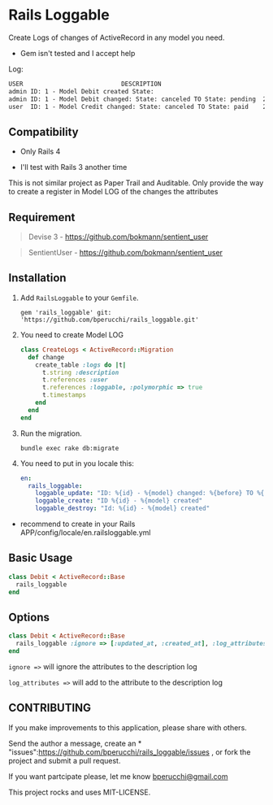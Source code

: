 Rails Loggable
==============

Create Logs of changes of ActiveRecord in any model you need.

* Gem isn't tested and I accept help

Log:

```HTML
USER                           DESCRIPTION                                        DATE
admin ID: 1 - Model Debit created State:                               2013-11-20 20:09:41 UTC
admin ID: 1 - Model Debit changed: State: canceled TO State: pending  2013-11-20 20:09:41 UTC
user  ID: 1 - Model Credit changed: State: canceled TO State: paid    2013-11-20 20:09:41 UTC
```

## Compatibility
* Only Rails 4

* I'll test with Rails 3 another time

This is not similar project as Paper Trail and Auditable. Only provide the way to create a register in Model LOG of the changes the attributes

## Requirement 

  > Devise 3 - https://github.com/bokmann/sentient_user
  
  > SentientUser - https://github.com/bokmann/sentient_user

## Installation 

1. Add `RailsLoggable` to your `Gemfile`.

    `gem 'rails_loggable' git: 'https://github.com/bperucchi/rails_loggable.git'`

2. You need to create Model LOG

    ```ruby 
    class CreateLogs < ActiveRecord::Migration
      def change
        create_table :logs do |t|
          t.string :description
          t.references :user
          t.references :loggable, :polymorphic => true
          t.timestamps
        end
      end
    end
    ```

3. Run the migration.

    `bundle exec rake db:migrate`

4. You need to put in you locale this:
    ```YAML
    en:
      rails_loggable:
        loggable_update: "ID: %{id} - %{model} changed: %{before} TO %{after}"
        loggable_create: "ID %{id} - %{model} created" 
        loggable_destroy: "Id: %{id} - %{model} created" 

* recommend to create in your Rails APP/config/locale/en.railsloggable.yml

## Basic Usage

```ruby
class Debit < ActiveRecord::Base
  rails_loggable
end
```

## Options
```ruby
class Debit < ActiveRecord::Base
  rails_loggable :ignore => [:updated_at, :created_at], :log_attributes => :id
end
```

`ignore =>` will ignore the attributes to the description log 

`log_attributes =>` will add to the attribute to the description log

## CONTRIBUTING

If you make improvements to this application, please share with others.

Send the author a message, create an * "issues":https://github.com/bperucchi/rails_loggable/issues , or fork the project and submit a pull request.

If you want partcipate please, let me know bperucchi@gmail.com

This project rocks and uses MIT-LICENSE.